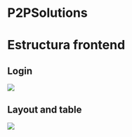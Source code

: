 # P2PSolutions

# Estructura frontend
## Login
![](assets/design_proposal/login.png)

## Layout and table

![](assets/design_proposal/layout_table.png)
